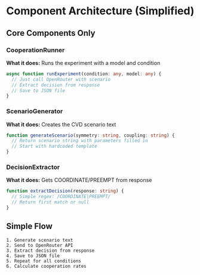# Component Architecture (Simplified)

## Core Components Only

### CooperationRunner
**What it does:** Runs the experiment with a model and condition
```typescript
async function runExperiment(condition: any, model: any) {
  // Just call OpenRouter with scenario
  // Extract decision from response
  // Save to JSON file
}
```

### ScenarioGenerator
**What it does:** Creates the CVD scenario text
```typescript
function generateScenario(symmetry: string, coupling: string) {
  // Return scenario string with parameters filled in
  // Start with hardcoded template
}
```

### DecisionExtractor
**What it does:** Gets COORDINATE/PREEMPT from response
```typescript
function extractDecision(response: string) {
  // Simple regex: /COORDINATE|PREEMPT/
  // Return first match or null
}
```

## Simple Flow

```
1. Generate scenario text
2. Send to OpenRouter API
3. Extract decision from response
4. Save to JSON file
5. Repeat for all conditions
6. Calculate cooperation rates
```
